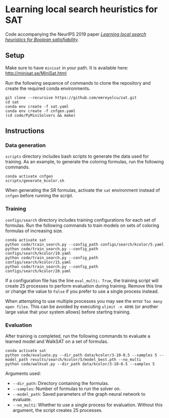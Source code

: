 # Learning local search heuristics for SAT
Code accompanying the NeurIPS 2019 paper [*Learning local search heuristics for Boolean satisfiability*](https://papers.nips.cc/paper/9012-learning-local-search-heuristics-for-boolean-satisfiability).

## Setup
Make sure to have `minisat` in your path. It is available here: http://minisat.se/MiniSat.html

Run the following sequence of commands to clone the repository and create the required conda environments.

```
git clone --recursive https://github.com/emreyolcu/sat.git
cd sat
conda env create -f sat.yaml
conda env create -f cnfgen.yaml
(cd code/PyMiniSolvers && make)
```

## Instructions
### Data generation
`scripts` directory includes bash scripts to generate the data used for training. As an example, to generate the coloring formulas, run the following commands.

```
conda activate cnfgen
scripts/generate_kcolor.sh
```

When generating the SR formulas, activate the `sat` environment instead of `cnfgen` before running the script.

### Training
`configs/search` directory includes training configurations for each set of formulas. Run the following commands to train models on sets of coloring formulas of increasing size.

```
conda activate sat
python code/train_search.py --config_path configs/search/kcolor/5.yaml
python code/train_search.py --config_path configs/search/kcolor/10.yaml
python code/train_search.py --config_path configs/search/kcolor/15.yaml
python code/train_search.py --config_path configs/search/kcolor/20.yaml
```

If a configuration file has the line `eval_multi: True`, the training script will create 25 processes to perform evaluation during training. Remove this line or change the value to `False` if you prefer to use a single process instead.

When attempting to use multiple processes you may see the error `Too many open files`. This can be avoided by executing `ulimit -n 4096` (or another large value that your system allows) before starting training.

### Evaluation
After training is completed, run the following commands to evaluate a learned model and WalkSAT on a set of formulas.

```
conda activate sat
python code/evaluate.py --dir_path data/kcolor/3-10-0.5 --samples 5 --model_path results/search/kcolor/5/model_best.pth --no_multi
python code/walksat.py --dir_path data/kcolor/3-10-0.5 --samples 5
```

Arguments used:
- `--dir_path`: Directory containing the formulas.
- `--samples`: Number of formulas to run the solver on.
- `--model_path`: Saved parameters of the graph neural network to evaluate.
- `--no_multi`: Whether to use a single process for evaluation. Without this argument, the script creates 25 processes.
